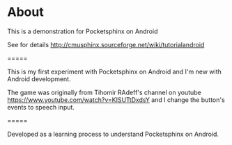 About
=====

This is a demonstration for Pocketsphinx on Android

See for details http://cmusphinx.sourceforge.net/wiki/tutorialandroid

=====

This is my first experiment with Pocketsphinx on Android and I'm new with Android development.

The game was originally from Tihomir RAdeff's channel on youtube
https://www.youtube.com/watch?v=KISUTtDxdsY
and I change the button's events to speech input.

=====

Developed as a learning process to understand Pocketsphinx on Android.

